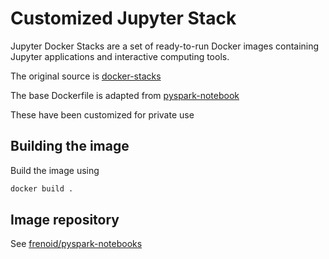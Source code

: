 # Customized Jupyter Stack 
Jupyter Docker Stacks are a set of ready-to-run Docker images containing Jupyter applications and interactive computing tools.

The original source is [docker-stacks](https://github.com/jupyter/docker-stacks/tree/main)

The base Dockerfile is adapted from [pyspark-notebook](https://github.com/jupyter/docker-stacks/blob/main/images/pyspark-notebook/Dockerfile)

These have been customized for private use

## Building the image
Build the image using
```bash
docker build .
```

## Image repository
See [frenoid/pyspark-notebooks](https://hub.docker.com/r/frenoid/pyspark-notebook/tags)

